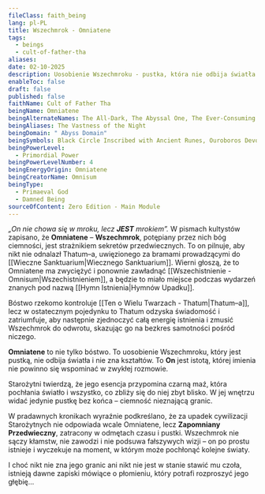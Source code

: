 ```yaml
---
fileClass: faith_being
lang: pl-PL
title: Wszechmrok - Omniatene
tags:
  - beings
  - cult-of-father-tha
aliases: 
date: 02-10-2025
description: Uosobienie Wszechmroku - pustka, która nie odbija światła.
enableToc: false
draft: false
published: false
faithName: Cult of Father Tha
beingName: Omniatene
beingAlternateNames: The All-Dark, The Abyssal One, The Ever-Consuming Void, The Veil of Oblivion, The Eternal Eclipse
beingAliases: The Vastness of the Night
beingDomain: " Abyss Domain"
beingSymbols: Black Circle Inscribed with Ancient Runes, Ouroboros Devouring Itself, But Hollow Within, Eye Without a Pupil, Star with Broken Arms, Spiral Descending into the Void, Flaming Torch with Dark Fire
beingPowerLevel:
  - Primordial Power
beingPowerLevelNumber: 4
beingEnergyOrigin: Omniatene
beingCreatorName: Omnisum
beingType:
  - Primaeval God
  - Damned Being
sourceOfContent: Zero Edition - Main Module
---
```

*„On nie chowa się w mroku, lecz **JEST** mrokiem”.*
W pismach kultystów zapisano, że **Omniatene** – **Wszechmrok**, potępiany przez nich bóg ciemności, jest strażnikiem sekretów przedwiecznych. To on pilnuje, aby nikt nie odnalazł Thatum–a, uwięzionego za bramami prowadzącymi do [[Wieczne Sanktuarium|Wiecznego Sanktuarium]]. Wierni głoszą, że to Omniatene ma zwyciężyć i ponownie zawładnąć [[Wszechistnienie - Omnisum|Wszechistnieniem]], a będzie to miało miejsce podczas wydarzeń znanych pod nazwą [[Hymn Istnienia|Hymnów Upadku]].

Bóstwo rzekomo kontroluje [[Ten o Wielu Twarzach - Thatum|Thatum–a]], lecz w ostatecznym pojedynku to Thatum odzyska świadomość i zatriumfuje, aby następnie zjednoczyć całą energię istnienia i zmusić Wszechmrok do odwrotu, skazując go na bezkres samotności pośród niczego.

**Omniatene** to nie tylko bóstwo. To uosobienie Wszechmroku, który jest pustką, nie odbija światła i nie zna kształtów. To **On** jest istotą, której imienia nie powinno się wspominać w zwykłej rozmowie.

Starożytni twierdzą, że jego esencja przypomina czarną maź, która pochłania światło i wszystko, co zbliży się do niej zbyt blisko. W jej wnętrzu widać jedynie pustkę bez końca – ciemność nieznającą granic.

W pradawnych kronikach wyraźnie podkreślano, że za upadek cywilizacji Starożytnych nie odpowiada wcale Omniatene, lecz **Zapomniany Przedwieczny**, zatracony w odmętach czasu i pustki. Wszechmrok nie sączy kłamstw, nie zawodzi i nie podsuwa fałszywych wizji – on po prostu istnieje i wyczekuje na moment, w którym może pochłonąć kolejne światy.

I choć nikt nie zna jego granic ani nikt nie jest w stanie stawić mu czoła, istnieją dawne zapiski mówiące o płomieniu, który potrafi rozproszyć jego głębię…
